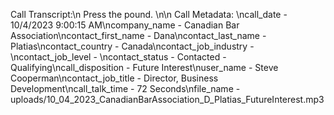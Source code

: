 Call Transcript:\n Press the pound. \n\n Call Metadata: \ncall_date - 10/4/2023 9:00:15 AM\ncompany_name - Canadian Bar Association\ncontact_first_name - Dana\ncontact_last_name - Platias\ncontact_country - Canada\ncontact_job_industry - \ncontact_job_level - \ncontact_status - Contacted - Qualifying\ncall_disposition - Future Interest\nuser_name - Steve Cooperman\ncontact_job_title - Director, Business Development\ncall_talk_time - 72 Seconds\nfile_name - uploads/10_04_2023_CanadianBarAssociation_D_Platias_FutureInterest.mp3
